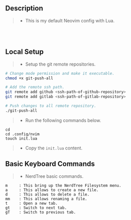 ## Description
> - This is my default Neovim config with Lua.

<br />
<br />



## Local Setup
> - Setup the git remote repositories.
```bash
# Change mode permission and make it executable.
chmod +x git-push-all

# Add the remote ssh path.
git remote add github <ssh-path-of-github-repository>
git remote add gitlab <ssh-path-of-gitlab-repository>

# Push changes to all remote repository.
./git-push-all
```

> - Run the following commands below.

```plaintext
cd
cd .config/nvim
touch init.lua
```

> - Copy the `init.lua` content.


## Basic Keyboard Commands
> - NerdTree basic commands.

```plaintext
m     : This bring up the NerdTree Filesystem menu.
a     : This allows to create a new file.
d     : This allows to delete a file.
mm    : This allows renaming a file.
t     : Open a new tab.
gt    : Switch to next tab.
gT    : Switch to previous tab.
```

